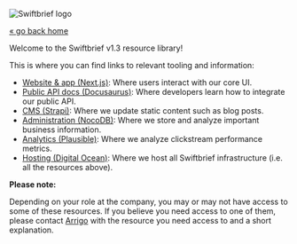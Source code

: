 ![Swiftbrief logo](https://swiftbrief-cms.nyc3.digitaloceanspaces.com/941f6eb99c5298036be645af1111c3ab.png?updated_at=2022-08-19T16:50:47.645Z)

[« go back home](https://github.com/swiftbrief/v1.3/wiki)

Welcome to the Swiftbrief v1.3 resource library!

This is where you can find links to relevant tooling and information:

- <a href="https://www.swiftbrief.com" target="_blank">Website & app (Next.js)</a>: Where users interact with our core UI.
- <a href="https://api.swiftbrief.com" target="_blank">Public API docs (Docusaurus)</a>: Where developers learn how to integrate our public API.
- <a href="https://cms.swiftbrief.com" target="_blank">CMS (Strapi)</a>: Where we update static content such as blog posts.
- <a href="https://admin.swiftbrief.com" target="_blank">Administration (NocoDB)</a>: Where we store and analyze important business information.
- <a href="https://analytics.swiftbrief.com" target="_blank">Analytics (Plausible)</a>: Where we analyze clickstream performance metrics.
- <a href="https://cloud.digitalocean.com/projects/71b674de-81b4-4f95-8b6e-fa8d655588ba/resources?i=10282a" target="_blank">Hosting (Digital Ocean)</a>: Where we host all Swiftbrief infrastructure (i.e. all the resources above).

**Please note:**

Depending on your role at the company, you may or may not have access to some of these resources. If you believe you need access to one of them, please contact [Arrigo](mailto:arrigo@swiftbrief.com) with the resource you need access to and a short explanation.
